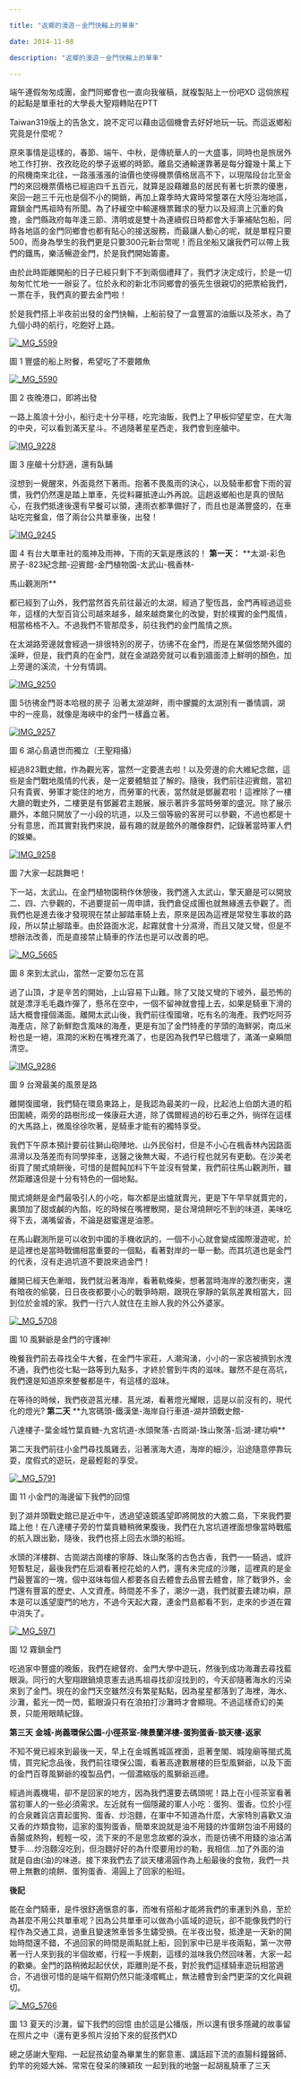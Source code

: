 ```yaml
---

title: "返鄉的漫遊－金門快輪上的單車"

date: 2014-11-08

description: "返鄉的漫遊－金門快輪上的單車"

---
```


端午連假匆匆成團，金門同鄉會也一直向我催稿，就複製貼上一份吧XD 這倘旅程的起點是單車社的大學長大聖翔轉貼在PTT

Taiwan319版上的告急文，說不定可以藉由這個機會去好好地玩一玩。而這返鄉船究竟是什麼呢？

原來事情是這樣的，春節、端午、中秋，是傳統華人的一大盛事，同時也是旅居外地工作打拚、孜孜矻矻的學子返鄉的時節。離島交通輸運靠著是每分鐘幾十萬上下的飛機南來北往，一路漲漲漲的油價也使得機票價格居高不下，以現階段台北至金門的來回機票價格已經逾四千五百元，就算是設藉離島的居民有著七折票的優惠，來回一趟三千元也是個不小的開銷，再加上霧季時大霧時常壟罩在大陸沿海地區，霧鎖金門馬祖時有所聞。為了紓緩空中輸運機票難求的壓力以及經濟上沉重的負擔，金門縣政府每年逢三節、清明或是雙十為連續假日時都會大手筆補貼包船，同時各地區的金門同鄉會也都有貼心的接送服務，而最讓人動心的呢，就是單程只要500，而身為學生的我們更是只要300元新台幣呢！而且坐船又讓我們可以帶上我們的鐵馬，樂活暢遊金門，於是我們開始籌畫。

由於此時距離開船的日子已經只剩下不到兩個禮拜了，我們才決定成行，於是一切匆匆忙忙地一一辦妥了。位於永和的新北市同鄉會的張先生很親切的把票給我們，一票在手，我們真的要去金門啦！

於是我們搭上半夜前出發的金門快輪，上船前發了一盒豐富的油飯以及茶水，為了九個小時的航行，吃飽好上路。

[![_MG_5599](http://ntucyclub.files.wordpress.com/2014/07/mg_5599.jpg?w=300)](https://ntucyclub.files.wordpress.com/2014/07/mg_5599.jpg)

圖 1 豐盛的船上附餐，希望吃了不要餵魚

[![_MG_5590](http://ntucyclub.files.wordpress.com/2014/07/mg_5590.jpg?w=300)](https://ntucyclub.files.wordpress.com/2014/07/mg_5590.jpg)

圖 2 夜晚港口，即將出發

一路上風浪十分小，船行走十分平穩，吃完油飯，我們上了甲板仰望星空，在大海的中央，可以看到滿天星斗。不過隨著星星西走，我們會到座艙中。

[![IMG_9228](http://ntucyclub.files.wordpress.com/2014/07/img_9228.jpg?w=225)](https://ntucyclub.files.wordpress.com/2014/07/img_9228.jpg)

圖 3 座艙十分舒適，還有臥鋪

沒想到一覺醒來，外面竟然下著雨。抱著不畏風雨的決心，以及騎車都會下雨的習慣，我們仍然還是踏上單車，先從料羅抵達山外再說。這趟返鄉船也是真的很貼心，在我們抵達後還有早餐可以領，連雨衣都準備好了，而且也是滿豐盛的，在車站吃完餐盒，借了兩台公共單車後，出發！

[![IMG_9245](http://ntucyclub.files.wordpress.com/2014/07/img_9245.jpg?w=225)](https://ntucyclub.files.wordpress.com/2014/07/img_9245.jpg)

圖 4 有台大單車社的風神及雨神，下雨的天氣是應該的！ **第一天：** **太湖-彩色房子-823紀念館-迎賓館-金門植物園-太武山-楓香林-

馬山觀測所**

都已經到了山外，我們當然首先前往最近的太湖，經過了聖恆昌，金門再經過這些年，這樣的大型百貨公司越來越多，越來越商業化的改變，對於樸實的金門風情，相當格格不入。不過我們不管那麼多，前往我們的金門風情之旅。

在太湖路旁邊就會經過一排很特別的房子，彷彿不在金門，而是在某個悠閒外國的溪畔，但是，我們真的在金門，就在金湖路旁就可以看到牆面漆上鮮明的顏色，加上旁邊的溪流，十分有情調。

[![IMG_9250](http://ntucyclub.files.wordpress.com/2014/07/img_9250.jpg?w=300)](https://ntucyclub.files.wordpress.com/2014/07/img_9250.jpg)

圖 5彷彿金門哥本哈根的房子 沿著太湖湖畔，雨中朦朧的太湖別有一番情調，湖中的一座島，就像是海峽中的金門一樣矗立著。

[![IMG_9257](http://ntucyclub.files.wordpress.com/2014/07/img_9257.jpg?w=300)](https://ntucyclub.files.wordpress.com/2014/07/img_9257.jpg)

圖 6 湖心島遺世而獨立（王聖翔攝）

經過823戰史館，作為觀光客，當然一定要進去啦！以及旁邊的俞大維紀念館，這些是金門戰地風情的代表，是一定要體驗並了解的。隨後，我們前往迎賓館，當初只有貴賓、勞軍才能住的地方，而勞軍的代表，當然就是鄧麗君啦！這裡除了一樓大廳的戰史外，二樓更是有鄧麗君主題展，展示著許多當時勞軍的盛況。除了展示廳外，本館只開放了一小段的坑道，以及三個等級的客房可以參觀，不過也都是十分有意思，而其實對我們來說，最有趣的就是館外的雕像群們，記錄著當時軍人們的娛樂。

[![IMG_9258](http://ntucyclub.files.wordpress.com/2014/07/img_92581.jpg?w=300)](https://ntucyclub.files.wordpress.com/2014/07/img_92581.jpg)

圖 7大家一起跳舞吧！

下一站，太武山。在金門植物園稍作休憩後，我們進入太武山，擎天廳是可以開放二、四、六參觀的，不過要提前一周申請，我們倉促成團也就無緣進去參觀了。而我們也是進去後才發現現在禁止腳踏車騎上去，原來是因為這裡是常發生事故的路段，所以禁止腳踏車。由於路面水泥，起霧就會十分濕滑，而且又陡又彎，但是不想辦法改善，而是直接禁止騎車的作法也是可以改善的吧。

[![_MG_5665](http://ntucyclub.files.wordpress.com/2014/07/mg_5665.jpg?w=199)](https://ntucyclub.files.wordpress.com/2014/07/mg_5665.jpg)

圖 8 來到太武山，當然一定要勿忘在莒

過了山頂，才是辛苦的開始，上山容易下山難。除了又陡又彎的下坡外，最恐怖的就是漂浮毛毛蟲炸彈了，懸吊在空中，一個不留神就會撞上去，如果是騎車下滑的話大概會撞個滿面。離開太武山後，我們前往復國墩，吃有名的海產。我們吃阿芬海產店，除了新鮮飽含風味的海產，更是有加了金門特產的芋頭的海鮮粥，南瓜米粉也是一絕，濕潤的米粉在嘴裡充滿了，也是因為我們早已餓壞了，滿滿一桌瞬間清空。

[![IMG_9286](http://ntucyclub.files.wordpress.com/2014/07/img_9286.jpg?w=300)](https://ntucyclub.files.wordpress.com/2014/07/img_9286.jpg)

圖 9 台灣最美的風景是路

離開復國墩，我們騎在環島東路上，是我認為最美的一段，比起池上伯朗大道的稻田圍繞，兩旁的路樹形成一條康莊大道，除了偶爾經過的砂石車之外，徜徉在這樣的大馬路上，微風徐徐吹著，是騎車才能有的獨特享受。

我們下午原本預計要前往獅山砲陣地、山外民俗村，但是不小心在楓香林內因路面濕滑以及落差而有同學摔車，送醫之後無大礙，不過行程也就另有更動。在沙美老街買了閩式燒餅後，可惜的是餛飩加料下午並沒有營業，我們前往馬山觀測所，雖然距離遠但是十分有特色的一個地點。

閩式燒餅是金門最吸引人的小吃，每次都是出爐就賣光，更是下午早早就賣完的，裏頭加了甜或鹹的內餡，吃的時候在嘴裡散開，是台灣燒餅吃不到的味道，美味吃得下去，滿嘴留香，不論是甜蜜還是油蔥。

在馬山觀測所是可以收到中國的手機收訊的，一個不小心就會變成國際漫遊呢，於是這裡也是當時戰備相當重要的一個點，看著對岸的一舉一動。而其坑道也是金門的代表，沒有走過坑道不要說來過金門！

離開已經天色漸暗，我們就沿著海岸，看著軌條柴，想著當時海岸的激烈衝突，還有暗夜的偷襲，日日夜夜都要小心的戰爭時期，跟現在寧靜的氣氛差異相當大，回到位於金城的家。我們一行六人就住在主辦人我的外公外婆家。

[![_MG_5708](http://ntucyclub.files.wordpress.com/2014/07/mg_5708.jpg?w=300)](https://ntucyclub.files.wordpress.com/2014/07/mg_5708.jpg)

圖 10 風獅爺是金門的守護神!

晚餐我們前去尋找全牛大餐，在金門牛家莊，人潮洶湧，小小的一家店被擠到水洩不通，我們也從七點一路等到九點多，才終於嘗到牛肉的滋味。雖然不是在高坑，我們還是知道原來整餐都是牛，有這樣的滋味。

在等待的時候，我們夜遊莒光樓、莒光湖，看著燈光耀眼，這是以前沒有的，現代化的燈光? **第二天** **九宮碼頭-鐵漢堡-海岸自行車道-湖井頭戰史館-

八達樓子-葉金城竹葉貢糖-九宮坑道-水頭聚落-古崗湖-珠山聚落-后湖-建功嶼**

第二天我們前往小金門尋找風雞去，沿著濱海大道，海岸的細沙，沿途隨意停靠玩耍，度假式的遊玩，是最輕鬆的享受。

[![_MG_5791](http://ntucyclub.files.wordpress.com/2014/07/mg_5791.jpg?w=300)](https://ntucyclub.files.wordpress.com/2014/07/mg_5791.jpg)

圖 11 小金門的海邊留下我們的回憶

到了湖井頭戰史館已是近中午，透過望遠鏡遙望即將開放的大膽二島，下來我們要踏上他！在八達樓子旁的竹葉貢糖稍微果腹後，我們在九宮坑道裡面想像當時戰艦的航入跟出勤，隨後，我們也搭上回去水頭的船班。

水頭的洋樓群、古崗湖古崗樓的寧靜、珠山聚落的古色古香，我們一一騎過，或許短暫駐足，最後我們在后湖看著挖花蛤的人們，還有未完成的沙雕，這裡真的是金門最豐富的一塊，個中滋味每個人都要各自去體會去品嘗去體會，除了戰爭外，金門還有豐富的歷史、人文資產。時間差不多了，潮汐一退，我們就要去建功嶼，原本是可以遙望廈門的地方，不過今天起大霧，連金門島都看不到，走來的步道在霧中消失了。

[![_MG_5971](http://ntucyclub.files.wordpress.com/2014/07/mg_5971.jpg?w=300)](https://ntucyclub.files.wordpress.com/2014/07/mg_5971.jpg)

圖 12 霧鎖金門

吃過家中豐盛的晚飯，我們在總督府、金門大學中遊玩，然後到成功海灘去尋找藍眼淚。同行的大聖翔跟鍋燒意憲去過馬祖尋找卻沒找到的，今天卻隨著海水的污染來到了金門。現在的金門天空雖然沒有繁星點點，因為星星都落到了海裡，海水、沙灘，藍光一閃一閃，藍眼淚只有在浪拍打沙灘時才會顯現。不過這樣奇幻的美景，只能用眼睛紀錄。

**第三天** **金城-尚義環保公園-小徑茶室-陳景蘭洋樓-蛋狗蛋香-談天樓-返家**

不知不覺已經來到最後一天，早上在金城舊城區裡面，逛著奎閣、城隍廟等閩式風情，買完紀念品後，我們前往環保公園，看著高達數層樓的巨型風獅爺，以及下面的金門百尊風獅爺的複製品們，一個濃縮版的風獅爺巡禮。

經過尚義機場，卻不是回家的地方，因為我們還要去碼頭呢！路上在小徑茶室看著當初軍人的一些必須需求。左近就有一個隱藏的軍人小吃：蛋狗、蛋香。位於小徑的合泉雜貨店賣起蛋狗、蛋香、炒泡麵，在軍中不知道為什麼，大家特別喜歡又油又香的炸類食物，這家的蛋狗蛋香，簡單來說就是油不用錢的炸蛋餅包油不用錢的香腸或熱狗，輕輕一咬，流下來的不是思念故鄉的淚水，而是彷彿不用錢的油沾滿雙手….炒泡麵沒吃到，但泡麵好好的為什麼要用炒的勒，我相信…加了外面的油就是自由(油)的味道。接下來我們去了談天樓湯圓作為上船最後的食物，我們一共帶上無數的燒餅、蛋狗蛋香、湯圓上了回家的船班。

**後記**

能在金門騎車，是件很舒適愜意的事，而唯有搭船才能將我們的車運到外島，至於為甚麼不用公共單車呢？因為公共單車可以做為小區域的遊玩，卻不能像我們的行程作為交通工具，過重且變速煞車皆多生鏽受損。在半夜出發，抵達是一天新的開始時間還不錯，不過回家的時間是兩點就上船，回到家中已是半夜兩點，第一次帶著一行人來到我的半個故鄉，行程一手規劃，這樣的滋味我仍然回味著，大家一起的歡樂。金門的路稍微起起伏伏，距離則是不長，對於我們這樣騎車遊玩相當適合，不過很可惜的是端午假期仍然只能淺嚐輒止，無法體會到金門更深的文化與親切。

[![_MG_5766](http://ntucyclub.files.wordpress.com/2014/07/mg_5766.jpg?w=300)](http://ntucyclub.files.wordpress.com/2014/07/mg_5766.jpg)

圖 13 夏天的沙灘，留下我們的回憶 由於這是公播版，所以還有很多隱藏的故事留在照片之中（還有更多照片沒拍下來的屁孩們XD

總之感謝大聖翔、一起屁孩幼童為畢業生的鄭意憲、講話超下流的直腸科鐘醫師、釣竿的宛姬大姊、常常在發呆的陳穎玫 一起到我的地盤一起胡亂騎車了三天

  

